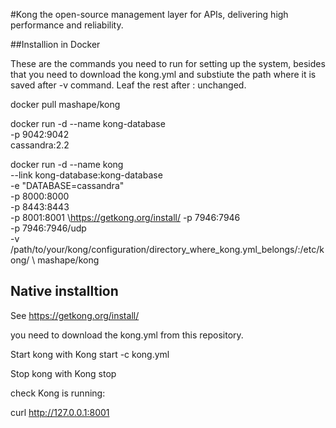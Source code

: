 #Kong 
the open-source management layer for APIs, delivering high performance and reliability.

##Installion in Docker

These are the commands you need to run for setting up the system, besides that you need to download the kong.yml and substiute the path where it is saved after -v command. Leaf the rest after : unchanged.   

docker pull mashape/kong

docker run -d --name kong-database \
              -p 9042:9042 \
              cassandra:2.2

 docker run -d --name kong \
              --link kong-database:kong-database \
              -e "DATABASE=cassandra" \
              -p 8000:8000 \
              -p 8443:8443 \
              -p 8001:8001 \https://getkong.org/install/
              -p 7946:7946 \
              -p 7946:7946/udp \
              -v /path/to/your/kong/configuration/directory_where_kong.yml_belongs/:/etc/kong/ \ 
              mashape/kong

## Native installtion
See https://getkong.org/install/

you need to download the kong.yml from this repository.

Start kong with 
Kong start -c kong.yml 

Stop kong with 
Kong stop

check Kong is running:

curl http://127.0.0.1:8001


